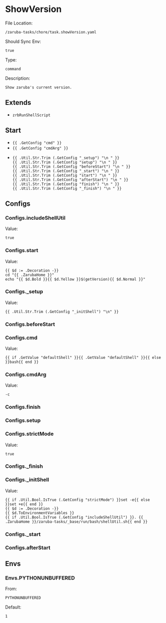 
# ShowVersion

File Location:

    /zaruba-tasks/chore/task.showVersion.yaml

Should Sync Env:

    true

Type:

    command

Description:

    Show zaruba's current version.



## Extends

* `zrbRunShellScript`


## Start

* `{{ .GetConfig "cmd" }}`
* `{{ .GetConfig "cmdArg" }}`
*
    ```
    {{ .Util.Str.Trim (.GetConfig "_setup") "\n " }}
    {{ .Util.Str.Trim (.GetConfig "setup") "\n " }}
    {{ .Util.Str.Trim (.GetConfig "beforeStart") "\n " }}
    {{ .Util.Str.Trim (.GetConfig "_start") "\n " }}
    {{ .Util.Str.Trim (.GetConfig "start") "\n " }}
    {{ .Util.Str.Trim (.GetConfig "afterStart") "\n " }}
    {{ .Util.Str.Trim (.GetConfig "finish") "\n " }}
    {{ .Util.Str.Trim (.GetConfig "_finish") "\n " }}

    ```


## Configs


### Configs.includeShellUtil

Value:

    true


### Configs.start

Value:

    {{ $d := .Decoration -}}
    cd "{{ .ZarubaHome }}"
    echo "{{ $d.Bold }}{{ $d.Yellow }}$(getVersion){{ $d.Normal }}"


### Configs._setup

Value:

    {{ .Util.Str.Trim (.GetConfig "_initShell") "\n" }}


### Configs.beforeStart


### Configs.cmd

Value:

    {{ if .GetValue "defaultShell" }}{{ .GetValue "defaultShell" }}{{ else }}bash{{ end }}


### Configs.cmdArg

Value:

    -c


### Configs.finish


### Configs.setup


### Configs.strictMode

Value:

    true


### Configs._finish


### Configs._initShell

Value:

    {{ if .Util.Bool.IsTrue (.GetConfig "strictMode") }}set -e{{ else }}set +e{{ end }}
    {{ $d := .Decoration -}}
    {{ $d.ToEnvironmentVariables }}
    {{ if .Util.Bool.IsTrue (.GetConfig "includeShellUtil") }}. {{ .ZarubaHome }}/zaruba-tasks/_base/run/bash/shellUtil.sh{{ end }}



### Configs._start


### Configs.afterStart


## Envs


### Envs.PYTHONUNBUFFERED

From:

    PYTHONUNBUFFERED

Default:

    1